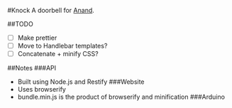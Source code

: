 #Knock
A doorbell for [Anand](http://thisisanand.com).

##TODO
- [ ] Make prettier
- [ ] Move to Handlebar templates?
- [ ] Concatenate + minify CSS?

##Notes
###API
- Built using Node.js and Restify
###Website
- Uses browserify
- bundle.min.js is the product of browserify and minification
###Arduino
